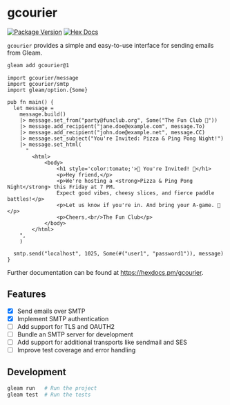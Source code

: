 # gcourier

[![Package Version](https://img.shields.io/hexpm/v/gcourier)](https://hex.pm/packages/gcourier)
[![Hex Docs](https://img.shields.io/badge/hex-docs-ffaff3)](https://hexdocs.pm/gcourier/)

`gcourier` provides a simple and easy-to-use interface for sending emails from Gleam.

```sh
gleam add gcourier@1
```
```gleam
import gcourier/message
import gcourier/smtp
import gleam/option.{Some}

pub fn main() {
  let message =
    message.build()
    |> message.set_from("party@funclub.org", Some("The Fun Club 🎉"))
    |> message.add_recipient("jane.doe@example.com", message.To)
    |> message.add_recipient("john.doe@example.net", message.CC)
    |> message.set_subject("You're Invited: Pizza & Ping Pong Night!")
    |> message.set_html(
      "
        <html>
            <body>
                <h1 style='color:tomato;'>🎈 You're Invited! 🎈</h1>
                <p>Hey friend,</p>
                <p>We're hosting a <strong>Pizza & Ping Pong Night</strong> this Friday at 7 PM. 
                Expect good vibes, cheesy slices, and fierce paddle battles!</p>
                <p>Let us know if you're in. And bring your A-game. 🏓</p>
                <p>Cheers,<br/>The Fun Club</p>
            </body>
        </html>
    ",
    )

  smtp.send("localhost", 1025, Some(#("user1", "password1")), message)
}
```

Further documentation can be found at <https://hexdocs.pm/gcourier>.

## Features

- [x] Send emails over SMTP
- [x] Implement SMTP authentication  
- [ ] Add support for TLS and OAUTH2
- [ ] Bundle an SMTP server for development
- [ ] Add support for additional transports like sendmail and SES
- [ ] Improve test coverage and error handling

## Development

```sh
gleam run   # Run the project
gleam test  # Run the tests
```
